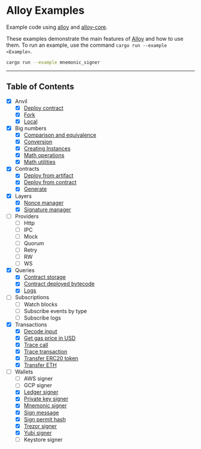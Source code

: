 # Alloy Examples

Example code using [alloy](https://github.com/alloy-rs/alloy) and [alloy-core](https://github.com/alloy-rs/core).

These examples demonstrate the main features of [Alloy](https://github.com/alloy-rs/alloy) and how to use them. 
To run an example, use the command `cargo run --example <Example>`.

```sh
cargo run --example mnemonic_signer
```

---

## Table of Contents

- [x] Anvil
    - [x] [Deploy contract](./examples/anvil/examples/deploy_contract_anvil.rs)
    - [x] [Fork](./examples/anvil/examples/fork_anvil.rs)
    - [x] [Local](./examples/anvil/examples/local_anvil.rs)
- [x] Big numbers
    - [x] [Comparison and equivalence](./examples/big-numbers/examples/comparison_equivalence.rs)
    - [x] [Conversion](./examples/big-numbers/examples/conversion.rs)
    - [x] [Creating Instances](./examples/big-numbers/examples/create_instances.rs)
    - [x] [Math operations](./examples/big-numbers/examples/math_operations.rs)
    - [x] [Math utilities](./examples/big-numbers/examples/math_utilities.rs)
- [x] Contracts
    - [x] [Deploy from artifact](./examples/contracts/examples/deploy_from_artifact.rs)
    - [x] [Deploy from contract](./examples/contracts/examples/deploy_from_contract.rs)
    - [x] [Generate](./examples/contracts/examples/generate.rs)
- [x] Layers
  - [x] [Nonce manager](./examples/layers/examples/nonce_layer.rs)
  - [x] [Signature manager](./examples/layers/examples/signer_layer.rs)
- [ ] Providers
  - [ ] Http
  - [ ] IPC
  - [ ] Mock 
  - [ ] Quorum
  - [ ] Retry
  - [ ] RW
  - [ ] WS
- [x] Queries
  - [x] [Contract storage](./examples/queries/examples/query_contract_storage.rs)
  - [x] [Contract deployed bytecode](./examples/queries/examples/query_deployed_bytecode.rs)
  - [x] [Logs](./examples/queries/examples/query_logs.rs)
- [ ] Subscriptions
  - [ ] Watch blocks
  - [ ] Subscribe events by type
  - [ ] Subscribe logs
- [x] Transactions
  - [x] [Decode input](./examples/transactions/examples/decode_input.rs)
  - [x] [Get gas price in USD](./examples/transactions/examples/gas_price_usd.rs)
  - [x] [Trace call](./examples/transactions/examples/trace_call.rs)
  - [x] [Trace transaction](./examples/transactions/examples/trace_transaction.rs)
  - [x] [Transfer ERC20 token](./examples/transactions/examples/transfer_erc20.rs)
  - [x] [Transfer ETH](./examples/transactions/examples/transfer_eth.rs)
- [ ] Wallets
  - [ ] AWS signer
  - [ ] GCP signer
  - [x] [Ledger signer](./examples/wallets/examples/ledger_signer.rs)
  - [x] [Private key signer](./examples/wallets/examples/private_key_signer.rs)
  - [x] [Mnemonic signer](./examples/wallets/examples/mnemonic_signer.rs)
  - [x] [Sign message](./examples/wallets/examples/sign_message.rs)
  - [x] [Sign permit hash](./examples/wallets/examples/sign_permit_hash.rs)
  - [x] [Trezor signer](./examples/wallets/examples/trezor_signer.rs)
  - [x] [Yubi signer](./examples/wallets/examples/yubi_signer.rs)
  - [ ] Keystore signer